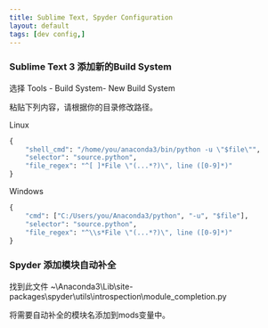 ```yaml
---
title: Sublime Text, Spyder Configuration
layout: default
tags: [dev config,]
---
```


### Sublime Text 3 添加新的Build System

选择 Tools - Build System- New Build System

粘贴下列内容，请根据你的目录修改路径。

Linux
```python
{
    "shell_cmd": "/home/you/anaconda3/bin/python -u \"$file\"",
    "selector": "source.python",
    "file_regex": "^[ ]*File \"(...*?)\", line ([0-9]*)"
}
```
Windows
```python
{
    "cmd": ["C:/Users/you/Anaconda3/python", "-u", "$file"],
    "selector": "source.python",
    "file_regex": "^\\s*File \"(...*?)\", line ([0-9]*)"
}
```



### Spyder 添加模块自动补全

找到此文件  ~\Anaconda3\Lib\site-packages\spyder\utils\introspection\module_completion.py

将需要自动补全的模块名添加到mods变量中。